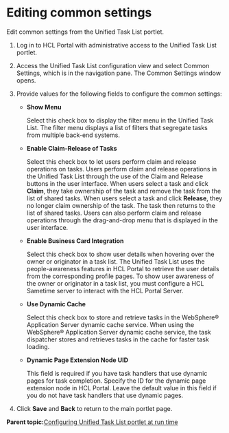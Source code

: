 # Editing common settings

Edit common settings from the Unified Task List portlet.

1.  Log in to HCL Portal with administrative access to the Unified Task List portlet.

2.  Access the Unified Task List configuration view and select Common Settings, which is in the navigation pane. The Common Settings window opens.

3.  Provide values for the following fields to configure the common settings:

    -   **Show Menu**

        Select this check box to display the filter menu in the Unified Task List. The filter menu displays a list of filters that segregate tasks from multiple back-end systems.

    -   **Enable Claim-Release of Tasks**

        Select this check box to let users perform claim and release operations on tasks. Users perform claim and release operations in the Unified Task List through the use of the Claim and Release buttons in the user interface. When users select a task and click **Claim**, they take ownership of the task and remove the task from the list of shared tasks. When users select a task and click **Release**, they no longer claim ownership of the task. The task then returns to the list of shared tasks. Users can also perform claim and release operations through the drag-and-drop menu that is displayed in the user interface.

    -   **Enable Business Card Integration**

        Select this check box to show user details when hovering over the owner or originator in a task list. The Unified Task List uses the people-awareness features in HCL Portal to retrieve the user details from the corresponding profile pages. To show user awareness of the owner or originator in a task list, you must configure a HCL Sametime server to interact with the HCL Portal Server.

    -   **Use Dynamic Cache**

        Select this check box to store and retrieve tasks in the WebSphere® Application Server dynamic cache service. When using the WebSphere® Application Server dynamic cache service, the task dispatcher stores and retrieves tasks in the cache for faster task loading.

    -   **Dynamic Page Extension Node UID**

        This field is required if you have task handlers that use dynamic pages for task completion. Specify the ID for the dynamic page extension node in HCL Portal. Leave the default value in this field if you do not have task handlers that use dynamic pages.

4.  Click **Save** and **Back** to return to the main portlet page.


**Parent topic:**[Configuring Unified Task List portlet at run time](../integrate/utl_configuring_unified_task_list_at_runtime.md)

